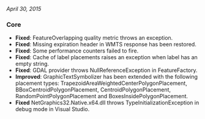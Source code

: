 *April 30, 2015*

### Core ###

- **Fixed**: FeatureOverlapping quality metric throws an exception.
- **Fixed**: Missing expiration header in WMTS response has been restored. 
- **Fixed**: Some performance counters failed to fire. 
- **Fixed**: Cache of label placements raises an exception when label has an empty string.
- **Fixed**: GDAL provider throws NullReferenceException in FeatureFactory.
- **Improved**: GraphicTextSymbolizer has been extended with the following placement types: TrapezoidAreaWeightedCenterPolygonPlacement, BBoxCentroidPolygonPlacement, CentroidPolygonPlacement, RandomPointPolygonPlacement and BoxesInsidePolygonPlacement.
- **Fixed** NetGraphics32.Native.x64.dll throws TypeInitializationException in debug mode in Visual Studio.
